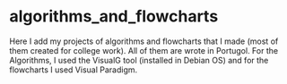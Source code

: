 # algorithms_and_flowcharts
Here I add my projects of algorithms and flowcharts that I made (most of them created for college work). All of them are wrote in Portugol. For the Algorithms, I used the VisualG tool (installed in Debian OS) and for the flowcharts I used Visual Paradigm.
